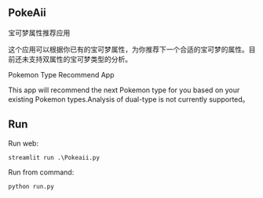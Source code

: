 ## PokeAii

宝可梦属性推荐应用

这个应用可以根据你已有的宝可梦属性，为你推荐下一个合适的宝可梦的属性。目前还未支持双属性的宝可梦类型的分析。

Pokemon Type Recommend App

This app will recommend the next Pokemon type for you based on your existing Pokemon types.Analysis of dual-type is not currently supported。


## Run
Run web: 
```
streamlit run .\Pokeaii.py
```

Run from command:
```
python run.py
```
